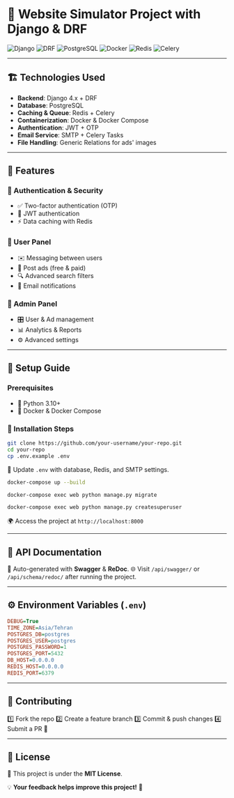 # 🚀 Website Simulator Project with Django & DRF

![Django](https://img.shields.io/badge/Django-092E20?style=for-the-badge&logo=django&logoColor=white)
![DRF](https://img.shields.io/badge/DRF-ff1709?style=for-the-badge&logo=django&logoColor=white)
![PostgreSQL](https://img.shields.io/badge/PostgreSQL-316192?style=for-the-badge&logo=postgresql&logoColor=white)
![Docker](https://img.shields.io/badge/Docker-2496ED?style=for-the-badge&logo=docker&logoColor=white)
![Redis](https://img.shields.io/badge/Redis-DC382D?style=for-the-badge&logo=redis&logoColor=white)
![Celery](https://img.shields.io/badge/Celery-37814A?style=for-the-badge&logo=celery&logoColor=white)

---

## 🏗 Technologies Used

- **Backend**: Django 4.x + DRF
- **Database**: PostgreSQL
- **Caching & Queue**: Redis + Celery
- **Containerization**: Docker & Docker Compose
- **Authentication**: JWT + OTP
- **Email Service**: SMTP + Celery Tasks
- **File Handling**: Generic Relations for ads' images

---

## 🎯 Features

### 🔐 Authentication & Security
- ✅ Two-factor authentication (OTP)
- 🔑 JWT authentication
- ⚡ Data caching with Redis

### 👤 User Panel
- ✉️ Messaging between users
- 📢 Post ads (free & paid)
- 🔍 Advanced search filters
- 📧 Email notifications

### 🔧 Admin Panel
- 🎛 User & Ad management
- 📊 Analytics & Reports
- ⚙️ Advanced settings

---

## 🚀 Setup Guide

### Prerequisites
- 🐍 Python 3.10+
- 🐳 Docker & Docker Compose

### 🏁 Installation Steps

```bash
git clone https://github.com/your-username/your-repo.git
cd your-repo
cp .env.example .env
```

🔧 Update `.env` with database, Redis, and SMTP settings.

```bash
docker-compose up --build
```

```bash
docker-compose exec web python manage.py migrate
```

```bash
docker-compose exec web python manage.py createsuperuser
```

🌍 Access the project at `http://localhost:8000`

---

## 📜 API Documentation

📌 Auto-generated with **Swagger** & **ReDoc**.
🌐 Visit `/api/swagger/` or `/api/schema/redoc/` after running the project.

---

## ⚙️ Environment Variables (`.env`)
```ini
DEBUG=True
TIME_ZONE=Asia/Tehran
POSTGRES_DB=postgres
POSTGRES_USER=postgres
POSTGRES_PASSWORD=1
POSTGRES_PORT=5432
DB_HOST=0.0.0.0
REDIS_HOST=0.0.0.0
REDIS_PORT=6379
```

---

## 🤝 Contributing

1️⃣ Fork the repo
2️⃣ Create a feature branch
3️⃣ Commit & push changes
4️⃣ Submit a PR 🚀

---

## 📜 License

📌 This project is under the **MIT License**.

💡 **Your feedback helps improve this project!** 🚀
